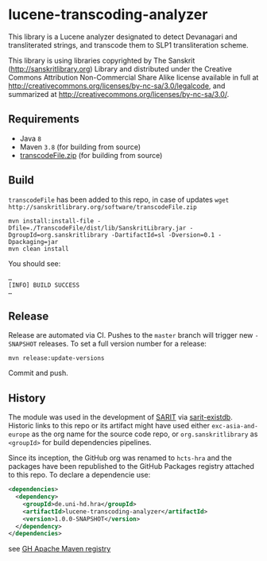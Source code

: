 # lucene-transcoding-analyzer

This library is a Lucene analyzer designated to detect Devanagari and transliterated strings, and transcode them to SLP1 transliteration scheme.

This library is using libraries copyrighted by The Sanskrit (http://sanskritlibrary.org) Library and distributed under the Creative Commons Attribution Non-Commercial Share Alike license available
in full at http://creativecommons.org/licenses/by-nc-sa/3.0/legalcode, and summarized at http://creativecommons.org/licenses/by-nc-sa/3.0/.

## Requirements

-  Java `8`
-  Maven `3.8` (for building from source)
-  [transcodeFile.zip](http://sanskritlibrary.org/software/transcodeFile.zip) (for building from source)

## Build

`transcodeFile` has been added to this repo, in case of updates `wget http://sanskritlibrary.org/software/transcodeFile.zip`

```shell
mvn install:install-file -Dfile=./TranscodeFile/dist/lib/SanskritLibrary.jar -DgroupId=org.sanskritlibrary -DartifactId=sl -Dversion=0.1 -Dpackaging=jar
mvn clean install 
```

You should see:

```shell
…
[INFO] BUILD SUCCESS
…
```

## Release

Release are automated via CI. Pushes to the `master` branch will trigger new `-SNAPSHOT` releases. To set a full version number for a release:

```shell
mvn release:update-versions
```

Commit and push.

## History

The module was used in the development of [SARIT](https://sarit.indology.info) via [sarit-existdb](https://github.com/sarit/sarit-existdb).
Historic links to this repo or its artifact might have used either `exc-asia-and-europe` as the org name for the source code repo, or `org.sanskritlibrary` as `<groupId>` for build dependencies pipelines.

Since its inception, the GitHub org was renamed to `hcts-hra` and the packages have been republished to the GitHub Packages registry attached to this repo. 
To declare a dependencie use:

```xml
<dependencies>
  <dependency>
    <groupId>de.uni-hd.hra</groupId>
    <artifactId>lucene-transcoding-analyzer</artifactId>
    <version>1.0.0-SNAPSHOT</version>
  </dependency>
</dependencies>
```

see [GH Apache Maven registry](https://docs.github.com/en/packages/working-with-a-github-packages-registry/working-with-the-apache-maven-registry)